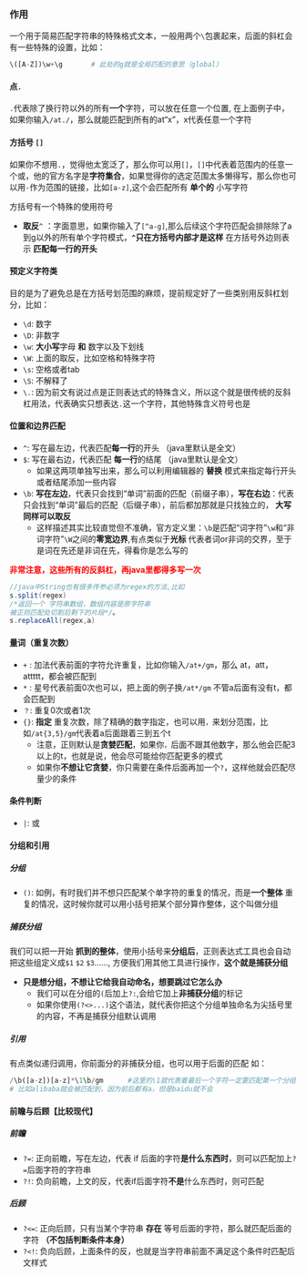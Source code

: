 ### 作用
一个用于简易匹配字符串的特殊格式文本，一般用两个`\`包裹起来，后面的斜杠会有一些特殊的设置，比如：
~~~py
\([A-Z])\w+\g       # 此处的g就是全局匹配的意思（global）
~~~
#### 点`.`
`.`代表除了换行符以外的所有**一个**字符，可以放在任意一个位置, 在上面例子中，如果你输入`/at./`，那么就能匹配到所有的at“x”，x代表任意一个字符
#### 方括号 `[]`
如果你不想用`.`，觉得他太宽泛了，那么你可以用`[]`，`[]`中代表着范围内的任意一个或，他的官方名字是**字符集合**，如果觉得你的选定范围太多懒得写，那么你也可以用`-`作为范围的链接，比如`[a-z]`,这个会匹配所有 **单个的** 小写字符

方括号有一个特殊的使用符号

- **取反**`^` ：字面意思，如果你输入了`[^a-g]`,那么后续这个字符匹配会排除除了a到g以外的所有单个字符模式，**`^`只在方括号内部才是这样** 在方括号外边则表示 **匹配每一行的开头**

#### 预定义字符类
目的是为了避免总是在方括号划范围的麻烦，提前规定好了一些类别用反斜杠划分，比如：
- `\d`: 数字
- `\D`: 非数字
- `\w`: **大小写**字母 **和** 数字以及下划线
- `\W`: 上面的取反，比如空格和特殊字符
- `\s`: 空格或者tab
- `\S`: 不解释了
- `\.`: 因为前文有说过点是正则表达式的特殊含义，所以这个就是很传统的反斜杠用法，代表确实只想表达`.`这一个字符，其他特殊含义符号也是

#### 位置和边界匹配
- `^`: 写在最左边，代表匹配**每一行**的开头 （java里默认是全文）
- `$`: 写在最右边，代表匹配 **每一行**的结尾 （java里默认是全文）
  - 如果这两项单独写出来，那么可以利用编辑器的 **替换** 模式来指定每行开头或者结尾添加一些内容
-  `\b`: **写在左边**，代表只会找到“单词”前面的匹配（前缀子串），**写在右边**：代表只会找到“单词”最后的匹配（后缀子串），前后都加那就是只找独立的， **大写同样可以取反**
   - 这样描述其实比较直觉但不准确，官方定义里：`\b`是匹配“词字符”`\w`和“非词字符”`\W`之间的**零宽边界**,有点类似于**光标** 代表者词or非词的交界，至于是词在先还是非词在先，得看你是怎么写的

**<span style="color:red">非常注意，这些所有的反斜杠，再java里都得多写一次</span>**
```java
//java中String也有很多传参必须为regex的方法,比如
s.split(regex)  
/*返回一个 字符串数组，数组内容是原字符串 
被正则匹配处切割后剩下的片段*/。
s.replaceAll(regex,a)

```

#### 量词（重复次数）
- `+` : 加法代表前面的字符允许重复，比如你输入`/at+/gm`，那么 at，att，attttt，都会被匹配到
- `*` : 星号代表前面0次也可以，把上面的例子换`/at*/gm` 不管a后面有没有t，都会匹配到
- `？`: 重复0次或者1次
- `{}`: **指定** 重复次数，除了精确的数字指定，也可以用`，`来划分范围，比如`/at{3,5}/gm`代表着a后面跟着三到五个t
    - 注意，正则默认是**贪婪匹配**，如果你`，`后面不跟其他数字，那么他会匹配3以上的t，也就是说，他会尽可能给你匹配更多的模式
    - 如果你**不想让它贪婪**，你只需要在条件后面再加一个`?`，这样他就会匹配尽量少的条件

#### 条件判断
- `|`: 或

#### 分组和引用
##### 分组
- `()`: 如例，有时我们并不想只匹配某个单字符的重复的情况，而是**一个整体** 重复的情况，这时候你就可以用小括号把某个部分算作整体，这个叫做分组
##### 捕获分组
我们可以把一开始 **抓到的整体**，使用小括号来**分组后**，正则表达式工具也会自动把这些组定义成`$1` `$2` `$3`……, 方便我们用其他工具进行操作，**这个就是捕获分组**
- **只是想分组，不想让它给我自动命名，想要跳过它怎么办**
  - 我们可以在分组的`(`后加上`?:`,会给它加上**非捕获分组**的标记
  - 如果你使用`(?<>...)`这个语法，就代表你把这个分组单独命名为尖括号里的内容，不再是捕获分组默认调用

##### 引用
有点类似递归调用，你前面分的非捕获分组，也可以用于后面的匹配
如：
```py
/\b([a-z])[a-z]*\1\b/gm      #这里的\1就代表着最后一个字符一定要匹配第一个分组的内容，有点回文的意思
# 比如alibaba就会被匹配到，因为前后都有a，但是baidu就不会
```

#### 前瞻与后顾【比较现代】
##### 前瞻
- `?=`: 正向前瞻，写在左边，代表 if 后面的字符**是什么东西时**，则可以匹配加上`?=`后面字符的字符串
- `?!`: 负向前瞻，上文的反，代表if后面字符**不是**什么东西时，则可匹配
##### 后顾
- `?<=`: 正向后顾，只有当某个字符串 **存在** 等号后面的字符，那么就匹配后面的字符 **（不包括判断条件本身）**
- `?<!`: 负向后顾，上面条件的反，也就是当字符串前面不满足这个条件时匹配后文样式